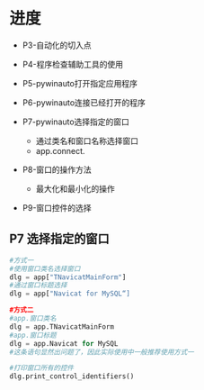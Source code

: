 # 进度
* P3-自动化的切入点
* P4-程序检查辅助工具的使用
* P5-pywinauto打开指定应用程序
* P6-pywinauto连接已经打开的程序
* P7-pywinauto选择指定的窗口
	* 通过类名和窗口名称选择窗口
	* app.connect.
* P8-窗口的操作方法
	* 最大化和最小化的操作

* P9-窗口控件的选择

## P7 选择指定的窗口
```Python
#方式一
#使用窗口类名选择窗口
dlg = app["TNavicatMainForm"]
#通过窗口标题选择
dlg = app["Navicat for MySQL“]

#方式二
#app.窗口类名
dlg = app.TNavicatMainForm
#app.窗口标题
dlg = app.Navicat for MySQL
#这条语句显然出问题了，因此实际使用中一般推荐使用方式一

#打印窗口所有的控件
dlg.print_control_identifiers()
```	
<!--stackedit_data:
eyJoaXN0b3J5IjpbLTE4NjQ1NTA4ODEsOTk4NDk2NTMxLDk5OD
Q5NjUzMSwtMTUzNDY3NzUwNywtNzY3MTg0NDAsLTI1NzQ2NjI2
NywxNzgzNTg2ODkxLC0xMTg3NzYxMDA4LC0xNTU4MzQ2MDk2LD
U0MTcxNTI3NCwyMjI3ODQxMTksLTEzODI5MTAzNzFdfQ==
-->
